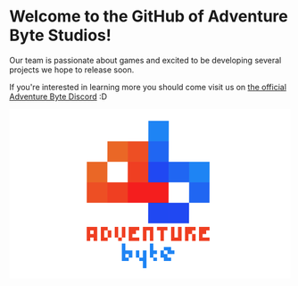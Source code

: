 # Welcome to the GitHub of Adventure Byte Studios!

Our team is passionate about games and excited to be developing several projects we hope to release soon.

If you're interested in learning more you should come visit us on [the official Adventure Byte Discord](https://discord.gg/QRdvPPK) :D

![Adventure Byte Studios Logo](./logo.png)
